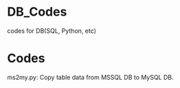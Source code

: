 # DB_Codes
codes for DB(SQL, Python, etc)

# Codes
ms2my.py: Copy table data from MSSQL DB to MySQL DB.
